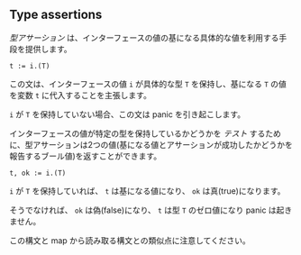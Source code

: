 ## Type assertions

*型アサーション* は、インターフェースの値の基になる具体的な値を利用する手段を提供します。

```
t := i.(T)
```

この文は、インターフェースの値 `i` が具体的な型 `T` を保持し、基になる `T` の値を変数 `t` に代入することを主張します。

`i` が `T` を保持していない場合、この文は panic を引き起こします。

インターフェースの値が特定の型を保持しているかどうかを *テスト* するために、型アサーションは2つの値(基になる値とアサーションが成功したかどうかを報告するブール値)を返すことができます。

```
t, ok := i.(T)
```

`i` が `T` を保持していれば、 `t` は基になる値になり、 `ok` は真(true)になります。

そうでなければ、 `ok` は偽(false)になり、 `t` は型 `T` のゼロ値になり panic は起きません。

この構文と map から読み取る構文との類似点に注意してください。